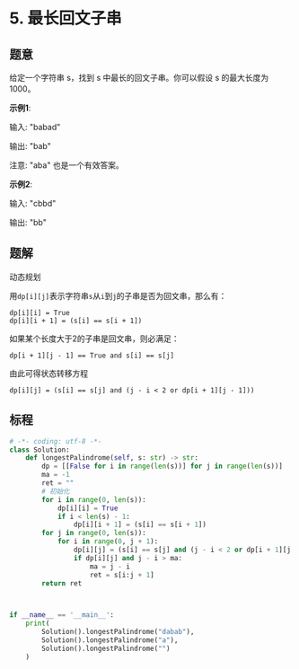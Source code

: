 # 5. 最长回文子串

## 题意

给定一个字符串 s，找到 s 中最长的回文子串。你可以假设 s 的最大长度为 1000。

**示例1**:

输入: "babad"

输出: "bab"

注意: "aba" 也是一个有效答案。

**示例2**:

输入: "cbbd"

输出: "bb"

## 题解

动态规划

用`dp[i][j]`表示字符串`s`从`i`到`j`的子串是否为回文串，那么有：
```
dp[i][i] = True
dp[i][i + 1] = (s[i] == s[i + 1])
```
如果某个长度大于2的子串是回文串，则必满足：
```
dp[i + 1][j - 1] == True and s[i] == s[j]
```
由此可得状态转移方程
```
dp[i][j] = (s[i] == s[j] and (j - i < 2 or dp[i + 1][j - 1]))
```

## 标程

```python
# -*- coding: utf-8 -*-
class Solution:
    def longestPalindrome(self, s: str) -> str:
        dp = [[False for i in range(len(s))] for j in range(len(s))]
        ma = -1
        ret = ""
        # 初始化
        for i in range(0, len(s)):
            dp[i][i] = True
            if i < len(s) - 1:
                dp[i][i + 1] = (s[i] == s[i + 1])
        for j in range(0, len(s)):
            for i in range(0, j + 1):
                dp[i][j] = (s[i] == s[j] and (j - i < 2 or dp[i + 1][j - 1]))
                if dp[i][j] and j - i > ma:
                    ma = j - i
                    ret = s[i:j + 1]
        return ret



if __name__ == '__main__':
    print(
        Solution().longestPalindrome("dabab"),
        Solution().longestPalindrome("a"),
        Solution().longestPalindrome("")
    )
```